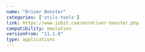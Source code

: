 ```yaml
---
name: "Driver Booster"
categories: ['utils-tools']
link: https://www.iobit.com/en/driver-booster.php
compatibility: emulation
versionFrom: "11.1.0"
type: applications
---
```



